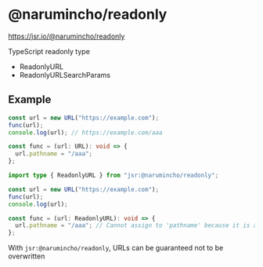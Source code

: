 # @narumincho/readonly

https://jsr.io/@narumincho/readonly

TypeScript readonly type

- ReadonlyURL
- ReadonlyURLSearchParams

## Example

```ts
const url = new URL("https://example.com");
func(url);
console.log(url); // https://example.com/aaa

const func = (url: URL): void => {
  url.pathname = "/aaa";
};
```

```ts
import type { ReadonlyURL } from "jsr:@narumincho/readonly";

const url = new URL("https://example.com");
func(url);
console.log(url);

const func = (url: ReadonlyURL): void => {
  url.pathname = "/aaa"; // Cannot assign to 'pathname' because it is a read-only property.
};
```

With `jsr:@narumincho/readonly`, URLs can be guaranteed not to be overwritten
